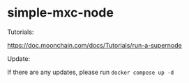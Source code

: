 # simple-mxc-node


Tutorials:

https://doc.moonchain.com/docs/Tutorials/run-a-supernode

Update:

If there are any updates, please run `docker compose up -d`
